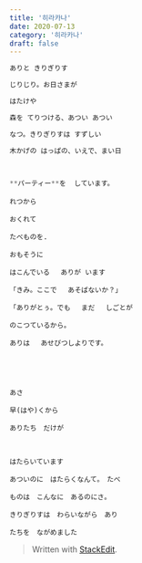```yaml
---
title: '히라카나'
date: 2020-07-13
category: '히라카나'
draft: false
---
```

```js
ありと きりぎりす

じりじり。お日さまが

はたけや

森を てりつける、あつい あつい

なつ。きりぎりすは すずしい

木かげの はっぱの、いえで、まい日

  

**パーティー**を  しています。
```
```
れつから

おくれて

たべものを.

おもそうに

はこんでいる　 ありが います

「きみ。ここで 　あそばないか？」

「ありがとぅ。でも　 まだ 　しごとが

のこつているから。

ありは 　あせびつしよりです。

  

  

あさ

早(はや)くから

ありたち　だけが

  

はたらいています

あついのに　はたらくなんて。　たべ

ものは　こんなに　あるのにさ。

きりぎりすは　わらいながら　あり

たちを　ながめました
```
> Written with [StackEdit](https://stackedit.io/).

<!--stackedit_data:
eyJoaXN0b3J5IjpbLTEyOTk3NTIwMThdfQ==
-->